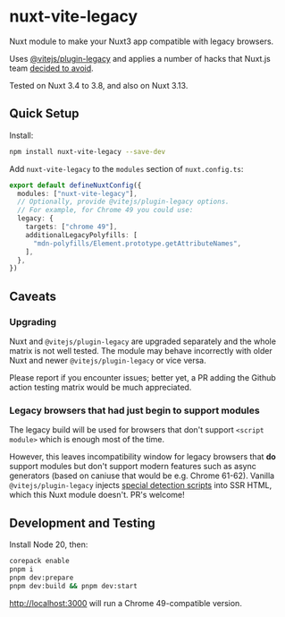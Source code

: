 # nuxt-vite-legacy

Nuxt module to make your Nuxt3 app compatible with legacy browsers.

Uses [@vitejs/plugin-legacy](https://www.npmjs.com/package/@vitejs/plugin-legacy) and applies a number of hacks that Nuxt.js team [decided to avoid](https://github.com/nuxt/nuxt/issues/15464#issuecomment-1596895289).

Tested on Nuxt 3.4 to 3.8, and also on Nuxt 3.13.

## Quick Setup

Install:

```sh
npm install nuxt-vite-legacy --save-dev
```

Add `nuxt-vite-legacy` to the `modules` section of `nuxt.config.ts`:

```ts
export default defineNuxtConfig({
  modules: ["nuxt-vite-legacy"],
  // Optionally, provide @vitejs/plugin-legacy options.
  // For example, for Chrome 49 you could use:
  legacy: {
    targets: ["chrome 49"],
    additionalLegacyPolyfills: [
      "mdn-polyfills/Element.prototype.getAttributeNames",
    ],
  },
})
```

## Caveats

### Upgrading

Nuxt and `@vitejs/plugin-legacy` are upgraded separately and the whole matrix is not well tested. The module may behave incorrectly with older Nuxt and newer `@vitejs/plugin-legacy` or vice versa.

Please report if you encounter issues; better yet, a PR adding the Github action testing matrix would be much appreciated.

### Legacy browsers that had just begin to support modules

The legacy build will be used for browsers that don't support `<script module>` which is enough most of the time.

However, this leaves incompatibility window for legacy browsers that **do** support modules but don't support modern features such as async generators (based on caniuse that would be e.g. Chrome 61-62). Vanilla `@vitejs/plugin-legacy` injects [special detection scripts](https://github.com/vitejs/vite/blob/535795a8286e4a9525acd2340e1d1d1adfd70acf/packages/plugin-legacy/src/snippets.ts) into SSR HTML, which this Nuxt module doesn't. PR's welcome!

## Development and Testing

Install Node 20, then:

```sh
corepack enable
pnpm i
pnpm dev:prepare
pnpm dev:build && pnpm dev:start
```

<http://localhost:3000> will run a Chrome 49-compatible version.
